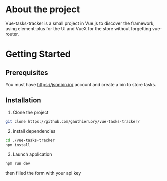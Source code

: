 # About the project
Vue-tasks-tracker is a small project in Vue.js to discover the framework, using element-plus for the UI and VueX for the store without forgetting vue-router.

# Getting Started
## Prerequisites
You must have https://jsonbin.io/ account and create a bin to store tasks.

## Installation
1. Clone the project
```bash
git clone https://github.com/gauthierLory/vue-tasks-tracker/
```
2. install dependencies
```bash
cd ./vue-tasks-tracker
npm install
```
3. Launch application
```bash
npm run dev
```
then filled the form with your api key

